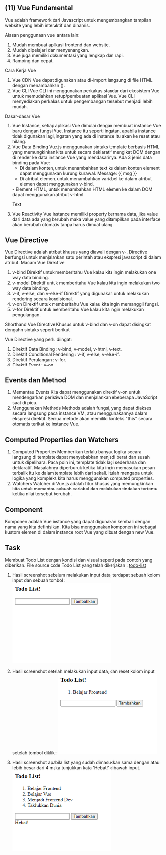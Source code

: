 ## (11) Vue Fundamental

Vue adalah framework dari Javascript untuk mengembangkan tampilan website yang lebih interaktif dan dinamis.

Alasan penggunaan vue, antara lain:

1. Mudah membuat aplikasi frontend dan website.
2. Mudah dipelajari dan menyenangkan.
3. Vue juga memiliki dokumentasi yang lengkap dan rapi.
4. Ramping dan cepat.

Cara Kerja Vue

1. Vue CDN
   Vue dapat digunakan atau di-import langsung di file HTML dengan menambahkan
   (<script src="https://unpkg.com/vue"></script>).
2. Vue CLI
   Vue CLI ini menggunakan perkakas standar dari ekosistem Vue untuk memudahkan setup/pembuatan aplikasi Vue. Vue CLI menyediakan perkakas untuk pengembangan tersebut menjadi lebih mudah.

Dasar-dasar Vue

1. Vue Instance, setiap aplikasi Vue dimulai dengan membuat instance Vue baru dengan fungsi Vue. Instance itu seperti ingatan, apabila instance tidak digunakan lagi, ingatan yang ada di instance itu akan ke reset atau hilang.
2. Vue Data Binding
   Vue.js menggunakan sintaks template berbasis HTML yang memungkinkan kita untuk secara deklaratif mengikat DOM dengan di render ke data instance Vue yang mendasarinya.
   Ada 3 jenis data binding pada Vue:
   - Di dalam konten, untuk menambahkan text ke dalam konten element dapat menggunakan kurung kurawal.
     <span>Message: {{ msg }}</span>
   - Di atribut elemen, untuk menambahkan variabel ke dalam atribut elemen dapat menggunakan v-bind.
   <div v-bind:id="dynamicId"></div>
   - Element HTML, untuk menambahkan HTML elemen ke dalam DOM dapat menggunakan atribut v-html.
   <p>Text<span v-html="rawHtml"></span></p>
3. Vue Reactivity
   Vue instance memiliki property bernama data, jika value dari data ada yang berubah maka value yang ditampilkan pada interface akan berubah otomatis tanpa harus dimuat ulang.

## Vue Directive

Vue Directive adalah atribut khusus yang diawali dengan v-. Directive berfungsi untuk menjalankan satu perintah atau ekspresi javascript di dalam atribut.
Macam Vue Directive

1. v-bind
   Direktif untuk memberitahu Vue kalau kita ingin melakukan one way data binding.
2. v-model
   Direktif untuk memberitahu Vue kalau kita ingin melakukan two way data binding.
3. v-if, v-else, dan v-else-if
   Direktif yang digunakan untuk melakukan rendering secara kondisional.
4. v-on
   Direktif untuk memberitahu Vue kalau kita ingin memanggil fungsi.
5. v-for
   Direktif untuk memberitahu Vue kalau kita ingin melakukan pengulangan.

Shorthand Vue Directive
Khusus untuk v-bind dan v-on dapat disingkat dengahn sintaks seperti berikut

Vue Directive yang perlu diingat:

1. Direktif Data Binding : v-bind, v-model, v-html, v-text.
2. Direktif Conditional Rendering : v-if, v-else, v-else-if.
3. Direktif Perulangan : v-for.
4. Direktif Event : v-on.

## Events dan Method

1. Memantau Events
   Kita dapat menggunakan direktif v-on untuk mendengarkan peristiwa DOM dan menjalankan ebeberapa JavaScript saat di picu.
2. Menggunakan Methods
   Methods adalah fungsi, yang dapat diakses secara langsung pada instance VM, atau menggunakannya dalam ekspresi direktif. Semua metode akan memiliki konteks "this" secara otomatis terikat ke instance Vue.

## Computed Properties dan Watchers

1. Computed Properties
   Memberikan terlalu banyak logika secara langsung di template dapat menyebabkan menjadi berat dan susah untuk dipelihara. Pada poin ini, template tidak lagi sederhana dan deklaratif. Masalahnya diperburuk ketika kita ingin memasukan pesan terbalik itu ke dalam template lebih dari sekali. Itulah mengapa untuk logika yang kompleks kita harus menggunakan computed properties.
2. Watchers
   Watcher di Vue.js adalah fitur khusus yang memungkinkan kita untuk memantau sebuah variabel dan melakukan tindakan tertentu ketika nilai tersebut berubah.

## Component

Komponen adalah Vue instance yang dapat digunakan kembali dengan nama yang kita definisikan. Kita bisa menggunakan komponen ini sebagai kustom elemen di dalam instance root Vue yang dibuat dengan new Vue.

## Task

Membuat Todo List dengan kondisi dan visual seperti pada contoh yang diberikan.
File source code Todo List yang telah dikerjakan : [todo-list](pratikum/todo-list.html)

1. Hasil screenshot sebelum melakukan input data, terdapat sebuah kolom input dan sebuah tombol :
   ![todo-list](screenshots/todo-list.png)

2. Hasil screenshot setelah melakukan input data, dan reset kolom input setelah tombol diklik :
   ![todo-list-1](screenshots/todo-list-1.png)

3. Hasil screenshot apabila list yang sudah dimasukkan sama dengan atau lebih besar dari 4 maka tunjukkan kata 'Hebat!' dibawah input.
   ![todo-list-final](screenshots/todo-list-final.png)
